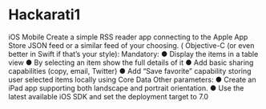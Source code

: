 # Hackarati1
iOS Mobile
Create a simple RSS reader app connecting to the ​Apple App Store JSON feed​ or a similar feed of your choosing.
( Objective-C (or even better in Swift if that’s your style)​: Mandatory:
● Display the items in a table view
● By selecting an item show the full details of it
● Add basic sharing capabilities (copy, email, Twitter)
● Add “Save favorite” capability storing user selected items locally using Core Data
Other parameters:
● Create an iPad app supporting both landscape and portrait orientation.
● Use the latest available iOS SDK and set the deployment target to 7.0
